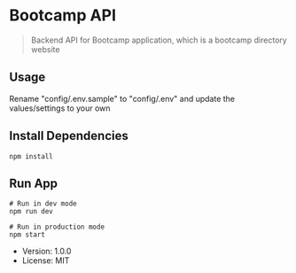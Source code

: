 # Bootcamp API

> Backend API for Bootcamp application, which is a bootcamp directory website

## Usage

Rename "config/.env.sample" to "config/.env" and update the values/settings to your own

## Install Dependencies

```
npm install
```

## Run App

```
# Run in dev mode
npm run dev

# Run in production mode
npm start
```

- Version: 1.0.0
- License: MIT
